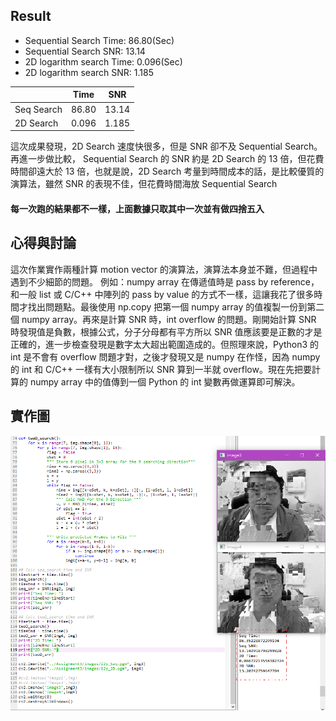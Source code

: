 ## Result
+ Sequential Search Time:   86.80(Sec)
+ Sequential Search SNR:    13.14
+ 2D logarithm search Time: 0.096(Sec)
+ 2D logarithm search SNR:  1.185

|           |Time   |SNR    |
| --------- | ----- | ----- |
|Seq Search |86.80  |13.14  |
|2D Search  |0.096  |1.185  |

這次成果發現，2D Search 速度快很多，但是 SNR 卻不及 Sequential Search。再進一步做比較， Sequential Search 的 SNR 約是 2D Search 的 13 倍，但花費時間卻遠大於 13 倍，也就是說，2D Search 考量到時間成本的話，是比較優質的演算法，雖然 SNR 的表現不佳，但花費時間海放 Sequential Search

#### 每一次跑的結果都不一樣，上面數據只取其中一次並有做四捨五入

## 心得與討論
這次作業實作兩種計算 motion vector 的演算法，演算法本身並不難，但過程中遇到不少細節的問題。
例如：numpy array 在傳遞值時是 pass by reference，和一般 list 或 C/C++ 中陣列的 pass by value 的方式不一樣，這讓我花了很多時間才找出問題點。最後使用 np.copy 把第一個 numpy array 的值複製一份到第二個 numpy array。再來是計算 SNR 時，int overflow 的問題。剛開始計算 SNR 時發現值是負數，根據公式，分子分母都有平方所以 SNR 值應該要是正數的才是正確的，進一步檢查發現是數字太大超出範圍造成的。但照理來說，Python3 的 int 是不會有 overflow 問題才對，之後才發現又是 numpy 在作怪，因為 numpy 的 int 和 C/C++ 一樣有大小限制所以 SNR 算到一半就 overflow。現在先把要計算的 numpy array 中的值傳到一個 Python 的 int 變數再做運算即可解決。

## 實作圖
![alt text](/Assignment3/images/report.png "Done")